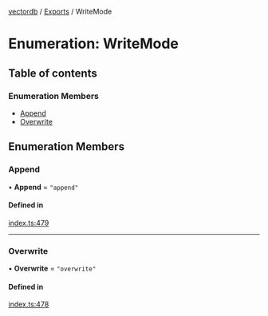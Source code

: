 [vectordb](../README.md) / [Exports](../modules.md) / WriteMode

# Enumeration: WriteMode

## Table of contents

### Enumeration Members

- [Append](WriteMode.md#append)
- [Overwrite](WriteMode.md#overwrite)

## Enumeration Members

### Append

• **Append** = ``"append"``

#### Defined in

[index.ts:479](https://github.com/lancedb/lancedb/blob/a6bdffd/node/src/index.ts#L479)

___

### Overwrite

• **Overwrite** = ``"overwrite"``

#### Defined in

[index.ts:478](https://github.com/lancedb/lancedb/blob/a6bdffd/node/src/index.ts#L478)
